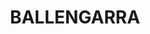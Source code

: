 ---
lastmod: '2025-04-06T06:05:20+00:00'
latitude: -30.816097
layout: suburb
longitude: 152.831369
postcode: '2441'
state: NSW
title: BALLENGARRA
url: /nsw/ballengarra/
---